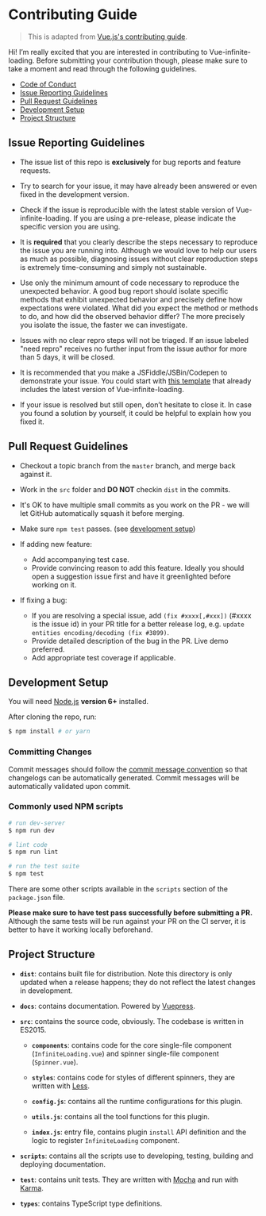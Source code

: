 # Contributing Guide

> This is adapted from [Vue.js's contributing guide](https://github.com/vuejs/vue/blob/dev/.github/CONTRIBUTING.md).

Hi! I’m really excited that you are interested in contributing to Vue-infinite-loading. Before submitting your contribution though, please make sure to take a moment and read through the following guidelines.

- [Code of Conduct](https://github.com/PeachScript/vue-infinite-loading/blob/master/.github/CODE_OF_CONDUCT.md)
- [Issue Reporting Guidelines](#issue-reporting-guidelines)
- [Pull Request Guidelines](#pull-request-guidelines)
- [Development Setup](#development-setup)
- [Project Structure](#project-structure)

## Issue Reporting Guidelines

- The issue list of this repo is **exclusively** for bug reports and feature requests.

- Try to search for your issue, it may have already been answered or even fixed in the development version.

- Check if the issue is reproducible with the latest stable version of Vue-infinite-loading. If you are using a pre-release, please indicate the specific version you are using.

- It is **required** that you clearly describe the steps necessary to reproduce the issue you are running into. Although we would love to help our users as much as possible, diagnosing issues without clear reproduction steps is extremely time-consuming and simply not sustainable.

- Use only the minimum amount of code necessary to reproduce the unexpected behavior. A good bug report should isolate specific methods that exhibit unexpected behavior and precisely define how expectations were violated. What did you expect the method or methods to do, and how did the observed behavior differ? The more precisely you isolate the issue, the faster we can investigate.

- Issues with no clear repro steps will not be triaged. If an issue labeled "need repro" receives no further input from the issue author for more than 5 days, it will be closed.

- It is recommended that you make a JSFiddle/JSBin/Codepen to demonstrate your issue. You could start with [this template](https://jsfiddle.net/PeachScript/qax0dbnc/) that already includes the latest version of Vue-infinite-loading.

- If your issue is resolved but still open, don’t hesitate to close it. In case you found a solution by yourself, it could be helpful to explain how you fixed it.

## Pull Request Guidelines

- Checkout a topic branch from the `master` branch, and merge back against it.

- Work in the `src` folder and **DO NOT** checkin `dist` in the commits.

- It's OK to have multiple small commits as you work on the PR - we will let GitHub automatically squash it before merging.

- Make sure `npm test` passes. (see [development setup](#development-setup))

- If adding new feature:
  - Add accompanying test case.
  - Provide convincing reason to add this feature. Ideally you should open a suggestion issue first and have it greenlighted before working on it.

- If fixing a bug:
  - If you are resolving a special issue, add `(fix #xxxx[,#xxx])` (#xxxx is the issue id) in your PR title for a better release log, e.g. `update entities encoding/decoding (fix #3899)`.
  - Provide detailed description of the bug in the PR. Live demo preferred.
  - Add appropriate test coverage if applicable.

## Development Setup

You will need [Node.js](http://nodejs.org) **version 6+** installed.

After cloning the repo, run:

``` bash
$ npm install # or yarn
```

### Committing Changes

Commit messages should follow the [commit message convention](./COMMIT_CONVENTION.md) so that changelogs can be automatically generated. Commit messages will be automatically validated upon commit.

### Commonly used NPM scripts

``` bash
# run dev-server
$ npm run dev

# lint code
$ npm run lint

# run the test suite
$ npm test
```

There are some other scripts available in the `scripts` section of the `package.json` file.

**Please make sure to have test pass successfully before submitting a PR.** Although the same tests will be run against your PR on the CI server, it is better to have it working locally beforehand.

## Project Structure

- **`dist`**: contains built file for distribution. Note this directory is only updated when a release happens; they do not reflect the latest changes in development.

- **`docs`**: contains documentation. Powered by [Vuepress](https://github.com/vuejs/vuepress).

- **`src`**: contains the source code, obviously. The codebase is written in ES2015.

  - **`components`**: contains code for the core single-file component (`InfiniteLoading.vue`) and spinner single-file component (`Spinner.vue`).

  - **`styles`**: contains code for styles of different spinners, they are written with [Less](http://lesscss.org/).

  - **`config.js`**: contains all the runtime configurations for this plugin.

  - **`utils.js`**: contains all the tool functions for this plugin.

  - **`index.js`**: entry file, contains plugin `install` API definition and the logic to register `InfiniteLoading` component.

- **`scripts`**: contains all the scripts use to developing, testing, building and deploying documentation.

- **`test`**: contains unit tests. They are written with [Mocha](https://mochajs.org/) and run with [Karma](https://karma-runner.github.io/2.0/index.html).

- **`types`**: contains TypeScript type definitions.
